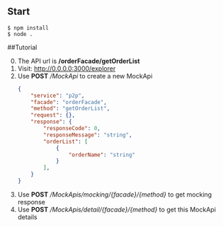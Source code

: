## Start

```
$ npm install
$ node .
```

##Tutorial

0. The API url is **/orderFacade/getOrderList** 
1. Visit: http://0.0.0.0:3000/explorer
2. Use **POST** */MockApi* to create a new MockApi
    ```json
    {
        "service": "p2p",
        "facade": "orderFacade",
        "method": "getOrderList",
        "request": {},
        "response": {
            "responseCode": 0,
            "responseMessage": "string",
            "orderList": [
                {
                    "orderName": "string"
                }
            ],
        }
    }
    
    ```
3. Use **POST** */MockApis/mocking/{facade}/{method}* to get mocking response
4. Use **POST** */MockApis/detail/{facade}/{method}* to get this MockApi details